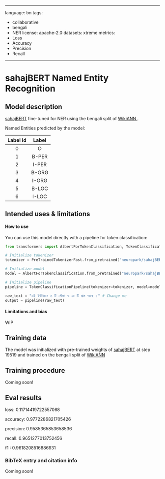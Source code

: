 
---
language: bn
tags:
- collaborative
- bengali
- NER
license: apache-2.0
datasets: xtreme 
metrics:
- Loss
- Accuracy
- Precision
- Recall
---

# sahajBERT Named Entity Recognition

## Model description

[sahajBERT](https://huggingface.co/neuropark/sahajBERT-NER) fine-tuned for NER using the bengali split of [WikiANN ](https://huggingface.co/datasets/wikiann). 

Named Entities predicted by the model:

| Label id | Label |
|:--------:|:----:|
|0 |O|
|1 |B-PER|
|2 |I-PER|
|3 |B-ORG|
|4 |I-ORG|
|5 |B-LOC|
|6 |I-LOC|

## Intended uses & limitations

#### How to use

You can use this model directly with a pipeline for token classification:
```python
from transformers import AlbertForTokenClassification, TokenClassificationPipeline, PreTrainedTokenizerFast

# Initialize tokenizer
tokenizer = PreTrainedTokenizerFast.from_pretrained("neuropark/sahajBERT-NER")

# Initialize model
model = AlbertForTokenClassification.from_pretrained("neuropark/sahajBERT-NER")

# Initialize pipeline
pipeline = TokenClassificationPipeline(tokenizer=tokenizer, model=model)

raw_text = "এই ইউনিয়নে ৩ টি মৌজা ও ১০ টি গ্রাম আছে ।" # Change me
output = pipeline(raw_text)
```

#### Limitations and bias

<!-- Provide examples of latent issues and potential remediations. -->
WIP

## Training data

The model was initialized with pre-trained weights of [sahajBERT](https://huggingface.co/neuropark/sahajBERT-NER) at step 19519 and trained on the bengali split of [WikiANN ](https://huggingface.co/datasets/wikiann)

## Training procedure

Coming soon! 
<!-- ```bibtex
@inproceedings{...,
  year={2020}
}
``` -->

## Eval results


loss: 0.11714419722557068

accuracy: 0.9772286821705426

precision: 0.9585365853658536

recall: 0.9651277013752456

f1 : 0.9618208516886931


### BibTeX entry and citation info

Coming soon! 
<!-- ```bibtex
@inproceedings{...,
  year={2020}
}
``` -->
